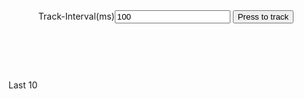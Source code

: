 <!doctype html>
<html manifest="cache.manifest">
<html lang="en">

<head>
  <meta charset="utf-8">
  <title>GPS Tracker</title>
  <meta name="viewport"
        content="width=device-width, initial-scale=1">

  <link rel="stylesheet"
        href="style.css">
</head>

<body>

<header>
  <label>Track-Interval(ms)<input type="number" id="interval" value="100"></label>
  <button id="track-btn">Press to track</button>
  <button id="download"
          style="display: none">Download as JSON
  </button>
</header>

<br><br>
<label>Last 10</label>
<pre><code id="log"></code></pre>

<script src="track.js"></script>

</body>

</html>

